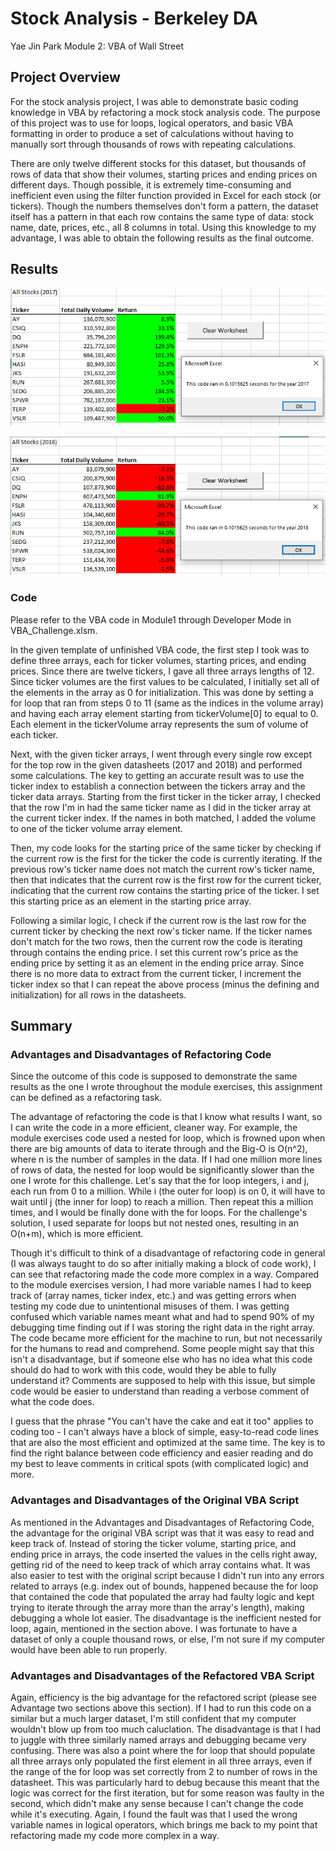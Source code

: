 # Stock Analysis - Berkeley DA
Yae Jin Park
Module 2: VBA of Wall Street

## Project Overview
For the stock analysis project, I was able to demonstrate basic coding knowledge in VBA by refactoring a mock stock analysis code. The purpose of this project was to use for loops, logical operators, and basic VBA formatting in order to produce a set of calculations without having to manually sort through thousands of rows with repeating calculations. 

There are only twelve different stocks for this dataset, but thousands of rows of data that show their volumes, starting prices and ending prices on different days. Though possible, it is extremely time-consuming and inefficient even using the filter function provided in Excel for each stock (or tickers). Though the numbers themselves don't form a pattern, the dataset itself has a pattern in that each row contains the same type of data: stock name, date, prices, etc., all 8 columns in total. Using this knowledge to my advantage, I was able to obtain the following results as the final outcome. 

## Results
![VBA_Challenge_2017](./resources/VBA_Challenge_2017.png)

![VBA_Challenge_2018](./resources/VBA_Challenge_2018.png)

### Code
Please refer to the VBA code in Module1 through Developer Mode in VBA_Challenge.xlsm.

In the given template of unfinished VBA code, the first step I took was to define three arrays, each for ticker volumes, starting prices, and ending prices. Since there are twelve tickers, I gave all three arrays lengths of 12. Since ticker volumes are the first values to be calculated, I initially set all of the elements in the array as 0 for initialization. This was done by setting a for loop that ran from steps 0 to 11 (same as the indices in the volume array) and having each array element starting from tickerVolume[0] to equal to 0. Each element in the tickerVolume array represents the sum of volume of each ticker.

Next, with the given ticker arrays, I went through every single row except for the top row in the given datasheets (2017 and 2018) and performed some calculations. The key to getting an accurate result was to use the ticker index to establish a connection between the tickers array and the ticker data arrays. Starting from the first ticker in the ticker array, I checked that the row I'm in had the same ticker name as I did in the ticker array at the current ticker index. If the names in both matched, I added the volume to one of the ticker volume array element. 

Then, my code looks for the starting price of the same ticker by checking if the current row is the first for the ticker the code is currently iterating. If the previous row's ticker name does not match the current row's ticker name, then that indicates that the current row is the first row for the current ticker, indicating that the current row contains the starting price of the ticker. I set this starting price as an element in the starting price array.

Following a similar logic, I check if the current row is the last row for the current ticker by checking the next row's ticker name. If the ticker names don't match for the two rows, then the current row the code is iterating through contains the ending price. I set this current row's price as the ending price by setting it as an element in the ending price array. Since there is no more data to extract from the current ticker, I increment the ticker index so that I can repeat the above process (minus the defining and initialization) for all rows in the datasheets.

## Summary
### Advantages and Disadvantages of Refactoring Code
Since the outcome of this code is supposed to demonstrate the same results as the one I wrote throughout the module exercises, this assignment can be defined as a refactoring task. 

The advantage of refactoring the code is that I know what results I want, so I can write the code in a more efficient, cleaner way. For example, the module exercises code used a nested for loop, which is frowned upon when there are big amounts of data to iterate through and the Big-O is O(n^2), where n is the number of samples in the data. If I had one million more lines of rows of data, the nested for loop would be significantly slower than the one I wrote for this challenge. Let's say that the for loop integers, i and j, each run from 0 to a million. While i (the outer for loop) is on 0, it will have to wait until j (the inner for loop) to reach a million. Then repeat this a million times, and I would be finally done with the for loops. For the challenge's solution, I used separate for loops but not nested ones, resulting in an O(n+m), which is more efficient. 

Though it's difficult to think of a disadvantage of refactoring code in general (I was always taught to do so after initially making a block of code work), I can see that refactoring made the code more complex in a way. Compared to the module exercises version, I had more variable names I had to keep track of (array names, ticker index, etc.) and was getting errors when testing my code due to unintentional misuses of them. I was getting confused which variable names meant what and had to spend 90% of my debugging time finding out if I was storing the right data in the right array. The code became more efficient for the machine to run, but not necessarily for the humans to read and comprehend. Some people might say that this isn't a disadvantage, but if someone else who has no idea what this code should do had to work with this code, would they be able to fully understand it? Comments are supposed to help with this issue, but simple code would be easier to understand than reading a verbose comment of what the code does.

I guess that the phrase "You can't have the cake and eat it too" applies to coding too - I can't always have a block of simple, easy-to-read code lines that are also the most efficient and optimized at the same time. The key is to find the right balance between code efficiency and easier reading and do my best to leave comments in critical spots (with complicated logic) and more.

### Advantages and Disadvantages of the Original VBA Script
As mentioned in the Advantages and Disadvantages of Refactoring Code, the advantage for the original VBA script was that it was easy to read and keep track of. Instead of storing the ticker volume, starting price, and ending price in arrays, the code inserted the values in the cells right away, getting rid of the need to keep track of which array contains what. It was also easier to test with the original script because I didn't run into any errors related to arrays (e.g. index out of bounds, happened because the for loop that contained the code that populated the array had faulty logic and kept trying to iterate through the array more than the array's length), making debugging a whole lot easier. The disadvantage is the inefficient nested for loop, again, mentioned in the section above. I was fortunate to have a dataset of only a couple thousand rows, or else, I'm not sure if my computer would have been able to run properly.

### Advantages and Disadvantages of the Refactored VBA Script
Again, efficiency is the big advantage for the refactored script (please see Advantage two sections above this section). If I had to run this code on a similar but a much larger dataset, I'm still confident that my computer wouldn't blow up from too much caluclation. The disadvantage is that I had to juggle with three similarly named arrays and debugging became very confusing. There was also a point where the for loop that should populate all three arrays only populated the first element in all three arrays, even if the range of the for loop was set correctly from 2 to number of rows in the datasheet. This was particularly hard to debug because this meant that the logic was correct for the first iteration, but for some reason was faulty in the second, which didn't make any sense because I can't change the code while it's executing. Again, I found the fault was that I used the wrong variable names in logical operators, which brings me back to my point that refactoring made my code more complex in a way.

